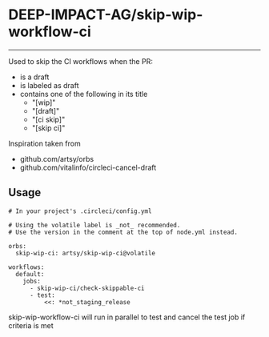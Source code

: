 # DEEP-IMPACT-AG/skip-wip-workflow-ci
---
Used to skip the CI workflows when the PR:
  - is a draft
  - is labeled as draft
  - contains one of the following in its title
    - "[wip]"
    - "[draft]"
    - "[ci skip]"
    - "[skip ci]"

Inspiration taken from
  - github.com/artsy/orbs
  - github.com/vitalinfo/circleci-cancel-draft

## Usage

```
# In your project's .circleci/config.yml

# Using the volatile label is _not_ recommended.
# Use the version in the comment at the top of node.yml instead.

orbs:
  skip-wip-ci: artsy/skip-wip-ci@volatile

workflows:
  default:
    jobs:
      - skip-wip-ci/check-skippable-ci
      - test:
          <<: *not_staging_release
```
skip-wip-workflow-ci will run in parallel to test and cancel the test job if criteria is met

